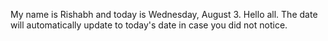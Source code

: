 My name is Rishabh and today is Wednesday, August 3. Hello all. The date will automatically update to today's date in case you did not notice.
